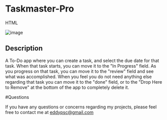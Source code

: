 # Taskmaster-Pro

HTML

![image](https://user-images.githubusercontent.com/66175938/166827031-fe5f9ffe-360f-4939-8d86-995890175081.png)

## Description
A To-Do app where you can create a task, and select the due date for that task. When that task starts, you can move it to the "In Progress" field. As you progress on that task, you can move it to the "review" field and see what was accomplished. When you feel you do not need anything else regarding that task you can move it to the "done" field, or to the "Drop Here to Remove" at the bottom of the app to completely delete it.

#Questions

If you have any questions or concerns regarding my projects, please feel free to contact me at
eddypsc@gmail.com
